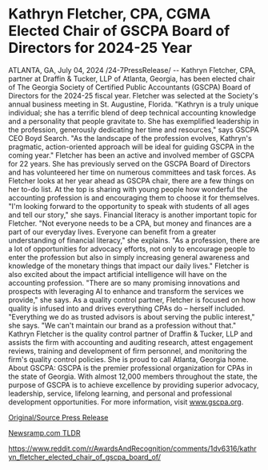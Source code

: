 # Kathryn Fletcher, CPA, CGMA Elected Chair of GSCPA Board of Directors for 2024-25 Year

ATLANTA, GA, July 04, 2024 /24-7PressRelease/ -- Kathryn Fletcher, CPA, partner at Draffin & Tucker, LLP of Atlanta, Georgia, has been elected chair of The Georgia Society of Certified Public Accountants (GSCPA) Board of Directors for the 2024-25 fiscal year. Fletcher was selected at the Society's annual business meeting in St. Augustine, Florida.  "Kathryn is a truly unique individual; she has a terrific blend of deep technical accounting knowledge and a personality that people gravitate to. She has exemplified leadership in the profession, generously dedicating her time and resources," says GSCPA CEO Boyd Search. "As the landscape of the profession evolves, Kathryn's pragmatic, action-oriented approach will be ideal for guiding GSCPA in the coming year."  Fletcher has been an active and involved member of GSCPA for 22 years. She has previously served on the GSCPA Board of Directors and has volunteered her time on numerous committees and task forces.  As Fletcher looks at her year ahead as GSCPA chair, there are a few things on her to-do list. At the top is sharing with young people how wonderful the accounting profession is and encouraging them to choose it for themselves. "I'm looking forward to the opportunity to speak with students of all ages and tell our story," she says. Financial literacy is another important topic for Fletcher. "Not everyone needs to be a CPA, but money and finances are a part of our everyday lives. Everyone can benefit from a greater understanding of financial literacy," she explains. "As a profession, there are a lot of opportunities for advocacy efforts, not only to encourage people to enter the profession but also in simply increasing general awareness and knowledge of the monetary things that impact our daily lives." Fletcher is also excited about the impact artificial intelligence will have on the accounting profession. "There are so many promising innovations and prospects with leveraging AI to enhance and transform the services we provide," she says.  As a quality control partner, Fletcher is focused on how quality is infused into and drives everything CPAs do – herself included. "Everything we do as trusted advisors is about serving the public interest," she says. "We can't maintain our brand as a profession without that."  Kathryn Fletcher is the quality control partner of Draffin & Tucker, LLP and assists the firm with accounting and auditing research, attest engagement reviews, training and development of firm personnel, and monitoring the firm's quality control policies. She is proud to call Atlanta, Georgia home.  About GSCPA:  GSCPA is the premier professional organization for CPAs in the state of Georgia. With almost 12,000 members throughout the state, the purpose of GSCPA is to achieve excellence by providing superior advocacy, leadership, service, lifelong learning, and personal and professional development opportunities. For more information, visit www.gscpa.org. 

[Original/Source Press Release](https://www.24-7pressrelease.com/press-release/512252/kathryn-fletcher-cpa-cgma-elected-chair-of-gscpa-board-of-directors-for-2024-25-year)
                    

[Newsramp.com TLDR](None) 

https://www.reddit.com/r/AwardsAndRecognition/comments/1dv6316/kathryn_fletcher_elected_chair_of_gscpa_board_of/